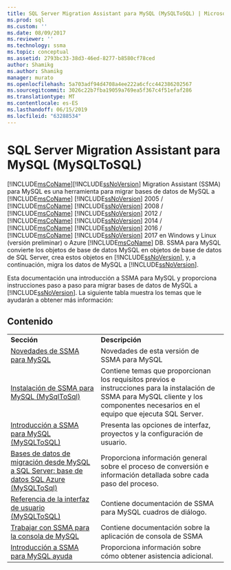 ```yaml
---
title: SQL Server Migration Assistant para MySQL (MySQLToSQL) | Microsoft Docs
ms.prod: sql
ms.custom: ''
ms.date: 08/09/2017
ms.reviewer: ''
ms.technology: ssma
ms.topic: conceptual
ms.assetid: 2793bc33-38d3-46ed-8277-b8580cf78ced
author: Shamikg
ms.author: Shamikg
manager: murato
ms.openlocfilehash: 5a703adf94d4708a4ee222a6cfcc442386202567
ms.sourcegitcommit: 3026c22b7fba19059a769ea5f367c4f51efaf286
ms.translationtype: MT
ms.contentlocale: es-ES
ms.lasthandoff: 06/15/2019
ms.locfileid: "63288534"
---
```

# <a name="sql-server-migration-assistant-for-mysql-mysqltosql"></a>SQL Server Migration Assistant para MySQL (MySQLToSQL)
[!INCLUDE[msCoName](../../includes/msconame_md.md)][!INCLUDE[ssNoVersion](../../includes/ssnoversion-md.md)] Migration Assistant (SSMA) para MySQL es una herramienta para migrar bases de datos de MySQL a [!INCLUDE[msCoName](../../includes/msconame_md.md)] [!INCLUDE[ssNoVersion](../../includes/ssnoversion-md.md)] 2005 / [!INCLUDE[msCoName](../../includes/msconame_md.md)] [!INCLUDE[ssNoVersion](../../includes/ssnoversion-md.md)] 2008 / [!INCLUDE[msCoName](../../includes/msconame_md.md)] [!INCLUDE[ssNoVersion](../../includes/ssnoversion-md.md)] 2012 / [!INCLUDE[msCoName](../../includes/msconame_md.md)] [!INCLUDE[ssNoVersion](../../includes/ssnoversion-md.md)] 2014 / [!INCLUDE[msCoName](../../includes/msconame_md.md)] [!INCLUDE[ssNoVersion](../../includes/ssnoversion-md.md)] 2016 / [!INCLUDE[msCoName](../../includes/msconame_md.md)] [!INCLUDE[ssNoVersion](../../includes/ssnoversion-md.md)] 2017 en Windows y Linux (versión preliminar) o Azure [!INCLUDE[msCoName](../../includes/msconame_md.md)] DB. SSMA para MySQL convierte los objetos de base de datos MySQL en objetos de base de datos de SQL Server, crea estos objetos en [!INCLUDE[ssNoVersion](../../includes/ssnoversion-md.md)], y, a continuación, migra los datos de MySQL a [!INCLUDE[ssNoVersion](../../includes/ssnoversion-md.md)].  
  
Esta documentación una introducción a SSMA para MySQL y proporciona instrucciones paso a paso para migrar bases de datos de MySQL a [!INCLUDE[ssNoVersion](../../includes/ssnoversion-md.md)]. La siguiente tabla muestra los temas que le ayudarán a obtener más información:  
  
## <a name="contents"></a>Contenido  
  
|||  
|-|-|  
|**Sección**|**Descripción**|  
|[Novedades de SSMA para MySQL](https://msdn.microsoft.com/1451a0b0-6713-4d0c-954f-ea3d8fce1d31)|Novedades de esta versión de SSMA para MySQL|  
|[Instalación de SSMA para MySQL &#40;MySqlToSql&#41;](../../ssma/mysql/installing-ssma-for-mysql-mysqltosql.md)|Contiene temas que proporcionan los requisitos previos e instrucciones para la instalación de SSMA para MySQL cliente y los componentes necesarios en el equipo que ejecuta SQL Server.|  
|[Introducción a SSMA para MySQL &#40;MySQLToSQL&#41;](../../ssma/mysql/getting-started-with-ssma-for-mysql-mysqltosql.md)|Presenta las opciones de interfaz, proyectos y la configuración de usuario.|  
|[Bases de datos de migración desde MySQL a SQL Server: base de datos SQL Azure &#40;MySQLToSql&#41;](../../ssma/mysql/migrating-mysql-databases-to-sql-server-azure-sql-db-mysqltosql.md)|Proporciona información general sobre el proceso de conversión e información detallada sobre cada paso del proceso.|  
|[Referencia de la interfaz de usuario &#40;MySQLToSQL&#41;](../../ssma/mysql/user-interface-reference-mysqltosql.md)|Contiene documentación de SSMA para MySQL cuadros de diálogo.|  
|[Trabajar con SSMA para la consola de MySQL](working-with-ssma-for-mysql-console-mysqltosql.md)|Contiene documentación sobre la aplicación de consola de SSMA|  
|[Introducción a SSMA para MySQL ayuda](https://go.microsoft.com/fwlink/?LinkID=708538&clcid=0x409)|Proporciona información sobre cómo obtener asistencia adicional.|  
  
